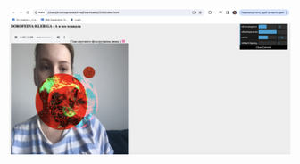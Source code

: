 ![alt text](https://raw.githubusercontent.com/kristpravda/Mosovr/CGW/%D0%A1%D0%BD%D0%B8%D0%BC%D0%BE%D0%BA%20%D1%8D%D0%BA%D1%80%D0%B0%D0%BD%D0%B0%202024-05-23%20%D0%B2%2019.48.48.png)
